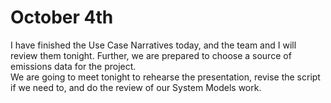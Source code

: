# October 4th  
I have finished the Use Case Narratives today, and the team and I will review them tonight. Further, we are prepared to choose a source of emissions data for the project.  
We are going to meet tonight to rehearse the presentation, revise the script if we need to, and do the review of our System Models work.
